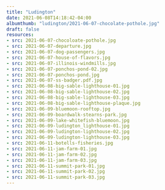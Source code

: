 ```yaml
---
title: "Ludington"
date: 2021-06-08T14:18:42-04:00
albumthumb: "ludington/2021-06-07-chocolate-pothole.jpg"
draft: false
resources:
- src: 2021-06-07-chocoloate-pothole.jpg
- src: 2021-06-07-departure.jpg
- src: 2021-06-07-dog-passengers.jpg
- src: 2021-06-07-house-of-flavors.jpg
- src: 2021-06-07-illinois-windmills.jpg
- src: 2021-06-07-ponchos-pond-02.jpg
- src: 2021-06-07-ponchos-pond.jpg 
- src: 2021-06-07-ss-badger.pdf.jpg
- src: 2021-06-08-big-sable-lighthouse-01.jpg
- src: 2021-06-08-big-sable-lighthouse-02.jpg
- src: 2021-06-08-big-sable-lighthouse-03.jpg
- src: 2021-06-08-big-sable-lighthouse-plaque.jpg
- src: 2021-06-09-bluemoon-rooftop.jpg
- src: 2021-06-09-boardwalk-stearns-park.jpg
- src: 2021-06-09-lake-whitefish-bluemoon.jpg
- src: 2021-06-09-ludington_lighthouse-01.jpg
- src: 2021-06-09-ludington-lighthouse-02.jpg
- src: 2021-06-09-ludington-lighthouse-03.jpg
- src: 2021-06-11-botells-fisheries.jpg
- src: 2021-06-11-jam-farm-01.jpg
- src: 2021-06-11-jam-farm-02.jpg
- src: 2021-06-11-jam-farm-03.jpg
- src: 2021-06-11-summit-park-01.jpg
- src: 2021-06-11-summit-park-02.jpg
- src: 2021-06-11-summit-park-03.jpg
---
```

